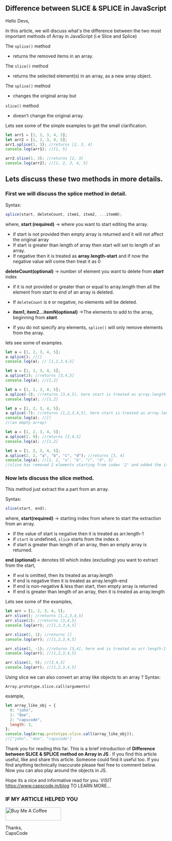 ## Difference between SLICE & SPLICE in JavaScript

Hello Devs,

In this article, we will discuss what's the difference between the two most important methods of Array in JavaScript (i.e Slice and Splice)

The `splice()` method

- returns the removed items in an array.

The `slice()` method

- returns the selected element(s) in an array, as a new array object.

The `splice()` method

- changes the original array but

`slice()` method

- doesn’t change the original array.

Lets see some of the simple examples to get the small clarification.

```js
let arr1 = [1, 2, 3, 4, 5];
let arr2 = [1, 2, 3, 4, 5];
arr1.splice(1, 3); //returns [2, 3, 4]
console.log(arr1); //[1, 5]

arr2.slice(1, 3); //returns [2, 3]
console.log(arr2); //[1, 2, 3, 4, 5]
```

## Lets discuss these two methods in more details.

### First we will discuss the splice method in detail.

Syntax:

```js
splice(start, deleteCount, item1, item2, ...itemN);
```

where,
**start (required)** -> where you want to start editing the array.

- if start is not provided then empty array is returned and it will not affect the original array
- If start is greater than length of array then start will set to length of an array.
- If negative then it is treated as **array.length-start** and if now the negative value will come then treat it as 0

**deleteCount(optional)** -> number of element you want to delete from **_start_** index

- if it is not provided or greater than or equal to array.length then all the element from start to end of an array is deleted.
- If `deleteCount` is `0` or negative, no elements will be deleted.

- **item1, item2...itemN(optional)** ->The elements to add to the array, beginning from **_start_**.
- If you do not specify any elements, `splice()` will only remove elements from the array.

lets see some of examples.

```js
let a = [1, 2, 3, 4, 5];
a.splice(); //[]
console.log(a); // [1,2,3,4,5]

let a = [1, 2, 3, 4, 5];
a.splice(2); //returns [3,4,5]
console.log(a); //[1,2]

let a = [1, 2, 3, 4, 5];
a.splice(-3); //returns [3,4,5], here start is treated as array.length-start
console.log(a); //[1,2]

let a = [1, 2, 3, 4, 5];
a.splice(-7); //returns [1,2,3,4,5], here start is treated as array.length-start and this is ngative so start will now be treated as 0
console.log(a); //[]
//(an empty array)

let a = [1, 2, 3, 4, 5];
a.splice(2, 9); //returns [3,4,5]
console.log(a); //[1,2]

let a = [1, 2, 3, 4, 5];
a.splice(2, 2, "a", "b", "c", "d"); //returns [3, 4]
console.log(a); //[1, 2, "a", "b", "c", "d", 5]
//slice has removed 2 elements starting from index '2' and added the item1, item2, ...itemN at start positon
```

### Now lets discuss the slice method.

This method just extract the a part from an array.

Syntax:

```js
slice(start, end);
```

where,
**start(required)** -> starting index from where to start the extraction from an array.

- if the value of start is negative then it is treated as arr.length-1
- if `start` is undefined, `slice` starts from the index `0`.
- if start is greater than length of an array, then an empty array is returned.

**end (optional)**-> denotes till which index (excluding) you want to extract from the start,

- If `end` is omitted, then its treated as array.length
- If end is negative then it is treated as array.length-end
- If end is non-negative & less than start, then empty array is returned
- If end is greater than length of an array, then it is treated as array.length

Lets see some of the examples,

```js
let arr = [1, 2, 3, 4, 5];
arr.slice(); //returns [1,2,3,4,5]
arr.slice(2); //returns [3,4,5]
console.log(arr); //[1,2,3,4,5]

arr.slice(2, 1); //returns []
console.log(arr); //[1,2,3,4,5]

arr.slice(2, -1); //returns [3,4], here end is treated as arr.length-1 which is 4 i.e arr.slice(2,4)
console.log(arr); //[1,2,3,4,5]

arr.slice(2, 9); //[3,4,5]
console.log(arr); //[1,2,3,4,5]
```

Using slice we can also convert an array like objects to an array ?
Syntax:

```
Array.prototype.slice.call(arguments)
```

example,

```js
let array_like_obj = {
  0: "john",
  1: "doe",
  2: "capscode",
  length: 3,
};
console.log(Array.prototype.slice.call(array_like_obj));
//["john", "doe", "capscode"]
```

Thank you for reading this far. This is a brief introduction of **Difference between SLICE & SPLICE method on Array in JS** .
If you find this article useful, like and share this article. Someone could find it useful too. If you find anything technically inaccurate please feel free to comment below.
Now you can also play around the objects in JS.

Hope its a nice and informative read for you.
VISIT https://www.capscode.in/blog TO LEARN MORE...

### IF MY ARTICLE HELPED YOU

<a href="https://www.buymeacoffee.com/capscode" target="_blank"><img src="https://cdn.buymeacoffee.com/buttons/default-orange.png" alt="Buy Me A Coffee" height="41" width="174"></a>

Thanks,\
CapsCode
